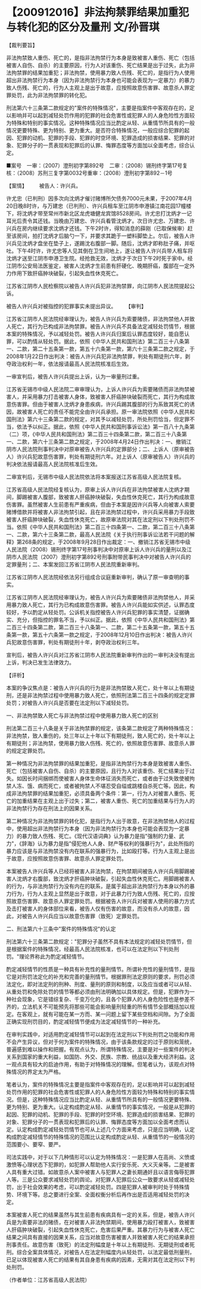 # 【200912016】非法拘禁罪结果加重犯与转化犯的区分及量刑 文/孙晋琪

【裁判要旨】

非法拘禁致人重伤、死亡的，是指非法拘禁行为本身是致被害人重伤、死亡（包括被害人自伤、自杀）的主要原因，行为人对该重伤、死亡结果是出于过失，此为非法拘禁罪的结果加重犯；非法拘禁，使用暴力致人伤残、死亡的，是指行为人使用超出非法拘禁行为本身（因为非法拘禁行为本身也可能会表现为一定暴力）的暴力致人伤残、死亡的，行为人主观上是出于故意，应按照故意伤害罪、故意杀人罪定罪处罚，此为非法拘禁罪的转化犯。

刑法第六十三条第二款规定的"案件的特殊情况"，主要是指案件中客观存在的，足以影响并可以起到减轻处罚作用的犯罪的社会危害性或犯罪人的人身危险性方面较为特殊和特别的事实情况。这种特殊情况应当比酌定从轻、从重情节所具有的一般情况更要特殊、更为特别、更为重大。是否符合特殊情况，一般应综合犯罪的起因、犯罪的动机、犯罪的手段、犯罪的时空环境、犯罪造成的损害结果、犯罪的对象、犯罪分子的一贯表现和犯罪后的认罪、悔罪态度等方面加以全面考虑，综合认定。

■案号　一审：（2007）澄刑初字第892号　二审：（2008）锡刑终字第17号复核：（2008）苏刑三复字第0032号重审：（2008）澄刑初字第892－1号

【案情】 　　被告人：许兴兵。

许尤忠（已判刑）因多次向沈炳才催讨赌博所欠债务7000元未果，于2007年4月20日晚8时许，与万建忠（已判刑）、许兴兵租车至江阴市申港镇江南花园17幢楼下，将沈炳才带至常州市新北区龙虎塘健龙宾馆8528房间。许尤忠打沈炳才一记耳光后责令其还钱。当晚由万建忠、许兴兵看管沈炳才。次日许尤忠、万建忠、许兴兵在房内继续要求沈炳才还钱。下午2时许，得知消息的薛刚（已取保候审）赶至该房间，拍打沈炳才后脑勺一下，并要求其跪于一塑料脚垫上。尔后，被告人许兴兵见沈炳才盘坐在垫子上，遂踢沈右腹部一脚。随后，沈炳才即称肚子痛，并呕吐。下午4时许，许尤忠等人见其倒在卫生间地上，遂让被告人许兴兵带人租车将沈炳才送至江阴市申港卫生院。经抢救无效，沈炳才于次日下午2时死于家中。经江阴市公安局法医鉴定，被害人沈炳才生前患有肝硬化、晚期肝癌，腹部在一定外力作用下致肝癌肿块破裂，引起失血性休克死亡。

江苏省江阴市人民检察院以被告人许兴兵犯非法拘禁罪，向江阴市人民法院提起公诉。

被告人许兴兵对被指控的犯罪事实未提出异议。 　　【审判】

江苏省江阴市人民法院经审理认为，被告人许兴兵为索要赌债，非法拘禁他人并致人死亡，其行为已构成非法拘禁罪。被告人许兴兵不具备法定减轻处罚情节，根据本案的特殊情况，予以减轻处罚。被告人许兴兵归案后认罪态度较好，能自愿认罪，可以酌情从轻处罚。据此，依照《中华人民共和国刑法》第二百三十八条第一、二款，第二十五条第一款，第五十六条第一款，第六十三条第二款之规定，于2008年1月22日作出判决：被告人许兴兵犯非法拘禁罪，判处有期徒刑六年，剥夺政治权利一年，依法报请最高人民法院核准后生效。

一审宣判后，被告人许兴兵提出上诉，认为一审量刑过重。

江苏省无锡市中级人民法院二审审理认为，上诉人许兴兵为索要赌债而非法拘禁被害人，并采用暴力打击被害人身体，致被害人肝癌肿块破裂而死亡，其行为构成故意伤害罪。但由于被害人沈炳才身患疾病，许兴兵踢其腹部的行为系致其死亡的诱因，故被害人死亡的责任不能完全由许兴兵承担。原一审法院依照《中华人民共和国刑法》第六十三条第二款的规定，对其予以减轻处罚，所处刑罚恰当，但定罪不当，依法予以纠正。据此，依照《中华人民共和国刑事诉讼法》第一百八十九条第（二）项，《中华人民共和国刑法》第二百三十四条第二款，第二百三十八条第一、二款，第六十三条第二款之规定，于2008年4月24日作出判决：一、撤销江阴市人民法院刑事判决中对原审被告人许兴兵的定罪部分；二、上诉人（原审被告人）许兴兵犯故意伤害罪，判处有期徒刑六年。对上诉人（原审被告人）许兴兵的判决依法报请最高人民法院核准后生效。

二审宣判后，无锡市中级人民法院依法将本案报送江苏省高级人民法院复核。

江苏省高级人民法院经复核认为，原审上诉人许兴兵在非法拘禁被害人沈炳才期间，脚踢被害人腹部，致被害人肝癌肿块破裂，失血性休克死亡，其行为构成故意伤害罪。虽然被害人生前患有严重疾病，但由于本案是因许兴兵等人向被害人索要赌博借款并将被害人非法拘禁引起，且在非法拘禁过程中，许兴兵采用暴力手段致被害人肝癌肿块破裂，失血性休克死亡，故原审法院对其在法定刑以下判处刑罚不当。依照《中华人民共和国刑法》第二百三十四条第一、二款，第二百三十八条第一、二款，第六十三条第二款，最高人民法院《关于执行刑事诉讼法若干问题的解释》第268条的规定，于2008年9月28日作出裁定：一、撤销江苏省无锡市中级人民法院（2008）锡刑终字第17号刑事判决中对原审上诉人许兴兵的量刑以及江阴市人民法院（2007）澄刑初字第892号刑事附带民事判决中对被告人许兴兵的定罪量刑；二、本案发回江苏省江阴市人民法院重新审判。

江苏省江阴市人民法院经依法另行组成合议庭重新审判，确认了原一审查明的事实。

江苏省江阴市人民法院经审理认为，被告人许兴兵为索要赌债非法拘禁他人，并采用暴力致人死亡，其行为已构成故意伤害罪。被告人许兴兵能如实供述，认罪态度较好，予以酌定从轻处罚。公诉机关指控被告人许兴兵犯罪的事实清楚，证据确实、充分，但指控的罪名不当，予以纠正。据此，依照《中华人民共和国刑法》第二百三十四条第二款，第二百三十八条第一、二款，第二十五条第一款，第五十五条第一款，第五十六条第一款之规定，于2008年12月10日作出判决：被告人许兴兵犯故意伤害罪，判处有期徒刑十年，剥夺政治权利三年。

宣判后，被告人许兴兵对江苏省江阴市人民法院重新审判作出的一审判决没有提出上诉，判决已发生法律效力。

【评析】

本案的争议焦点是：被告人许兴兵的行为是非法拘禁致人死亡，处十年以上有期徒刑，还是非法拘禁过程中使用暴力致人死亡，依照刑法第二百三十四条的规定定罪处罚；对被告人许兴兵是否要在法定刑以下减轻处罚。

一、非法拘禁致人死亡与非法拘禁过程中使用暴力致人死亡的区别

刑法第二百三十八条是关于非法拘禁罪的规定，该条第二款规定了两种特殊情况：非法拘禁，致人重伤的，处三年以上十年以下有期徒刑，致人死亡的，处十年以上有期徒刑；非法拘禁，使用暴力致人伤残、死亡的，依照故意伤害罪、故意杀人罪的规定定罪处罚。

第一种情况为非法拘禁罪的结果加重犯，是指非法拘禁行为本身是致被害人重伤、死亡（包括被害人自伤、自杀）的主要原因，且行为人对该重伤、死亡结果出于过失。如因长时间捆绑而使被害人身体生命体征消失而死亡，或者由于过失致使被拘禁人冻、饿、病而死亡，或者被拘禁人不堪忍受自缢或跳楼自杀死亡等。因此，构成非法拘禁罪的结果加重犯，必须具备两个条件：第一，行为人对被害人重伤、死亡的加重结果在主观上出于过失；第二，被害人重伤、死亡的加重结果与行为人的非法拘禁行为存在刑法上的因果关系。

第二种情况为非法拘禁罪的转化犯，是指行为人出于故意，在非法拘禁他人的过程中，使用超出非法拘禁行为本身（因为非法拘禁行为本身也可能会表现为一定暴力）的暴力致人伤残、死亡。《现代汉语词典》认为暴力是指"强制的力量、武力"，《辞海》认为暴力是指"侵犯他人人身、财产等权利的强暴行为"，此处所指的暴力应该是与非法拘禁没有内在联系的强暴行为，比如殴打等。行为人主观上是出于故意，应按照故意伤害罪、故意杀人罪定罪处罚。

本案被告人许兴兵等人已经将被害人非法拘禁，在拘禁期间被告人许兴兵用脚踢被害人沈炳才右腹部，致沈炳才肝癌肿块破裂，引起失血性休克死亡。用脚踢被害人的行为，与非法拘禁行为没有内在的联系，是属于超出非法拘禁行为本身以外的暴力行为，行为人主观上显然是出于故意，对于此暴力行为致人伤残、死亡的，应按照故意伤害罪、故意杀人罪定罪处罚。根据被告人许兴兵对被害人使用的暴力方式及击打被害人的身体部位来看，被告人仅有伤害的故意，而没有杀人的故意，因此，对被告人许兴兵应当以故意伤害罪（致死）定罪处罚。

二、刑法第六十三条中"案件的特殊情况"的认定

刑法第六十三条第二款规定："犯罪分子虽然不具有本法规定的减轻处罚情节，但是根据案件的特殊情况，经最高人民法院核准，也可以在法定刑以下判处刑罚。"理论界称此为酌定减轻情节。

酌定减轻情节的性质是一种具有补充性的量刑情节。所谓补充性的量刑情节，是指它是对刑罚法定化的补充和完善的量刑情节。根据罪刑法定原则的要求，刑罚必须法定化，即对法定刑的刑种、刑度、量刑的原则和制度，以及应当或者可以从轻、从重处罚和免除处罚的情节等都必须由刑法明确加以具体规定。但是，犯罪作为一种社会现象，它是错综复杂、千变万化的，且各个犯罪人的人身危险性也是参差不齐的，立法机关不可能预先将那些可能会影响量刑轻重的所有情节全部概括加以规定。在客观上，就有可能在某一方而、某一问题上留下某些空档和间隙。为了全面正确实现刑罚目的，酌定减轻情节便成为法定减轻情节的一种补充。

在审判实践中，对适用酌定减轻情节可以起到在法定刑以下判处刑罚之功能和作用不会产生异议，但对于何为案件的特殊情况，由于该条款规定的过于原则和笼统，普遍感到难以操作和把握。有观点认为，所谓特殊情况，主要是对一些案件的判决关系到国家的重大利益，如国防、外交、民族、宗教、统战以及重大经济利益。这一观点具有较大的启迪作用，有助于对特殊情况的理解。但笔者认为，该观点对特殊情况的界定太为严格。

笔者认为，案件的特殊情况主要是指案件中客观存在的，足以影响并可以起到减轻处罚作用的犯罪的社会危害性或犯罪人的人身危险性方面较为特殊和特别的事实情况。但是，这种特殊情况应当比酌定从轻、从重情节所具有的一般情况更要特殊、更为特别、更为重大。认定构成酌定从轻、从重情节的事实情况，一般是从犯罪的起因、犯罪的动机、犯罪的手段、犯罪的时空环境、犯罪造成的损害结果、犯罪的对象、犯罪分子的一贯表现和犯罪后的认罪、悔罪态度等方面加以全面考虑而认定。认定构成酌定减轻处罚情节也可从上述几个方面来考虑，只是应当明确，认定构成酌定减轻情节的特殊情况的范围比认定构成酌定从轻、从重情节的一般情况的范围要小、要窄、要严。

司法实践中，对于以下几种情形可以认定为特殊情况：一是犯罪人在高尚、义愤或激愤等心理状态下犯罪的，如犯罪人帮助他人实行安乐死、大义灭亲等。二是被害人具有重大过错。如故意杀人案中被害人与犯罪人之妻长期通奸且以语言侮辱犯罪人等。三是公众要求减轻处罚的舆论。对犯罪人犯罪后公众一致要求从轻或减轻处罚，出于社会效果的考虑，可以酌定减轻处罚。四是犯罪人被审判时处于特殊情势、环境下等。总之要进行全案、全面权衡分析后再作出是否适用减轻处罚的决定。

本案被害人死亡的结果虽然与其生前患有疾病具有一定的关系，但是，被告人许兴兵是为索要非法的赌债，在对被害人非法拘禁期间，使用暴力殴打被害人，致被害人肝癌肿块破裂，引起失血性休克死亡，危害后果严重。其暴力行为与被害人死亡结果之间具有直接的因果关系，应当对故意伤害被害人并致被害人死亡的结果承担刑事责任。故意伤害（致死）的法定刑幅度是十年以上有期徒刑、无期徒刑或者死刑。综合全案具体情况，对被告人在法定刑幅度内从轻处罚，以法定最低刑量刑，已足以体现被害人死亡的结果有其自身患有疾病的因素，无需对其在法定刑以下判处刑罚。

（作者单位：江苏省高级人民法院）